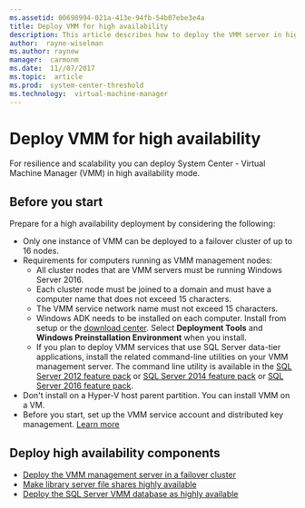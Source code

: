 ```yaml
---
ms.assetid: 00698994-021a-413e-94fb-54b07ebe3e4a
title: Deploy VMM for high availability
description: This article describes how to deploy the VMM server in high availability mode.
author:  rayne-wiselman
ms.author: raynew
manager:  carmonm
ms.date:  11//07/2017
ms.topic:  article
ms.prod:  system-center-threshold
ms.technology:  virtual-machine-manager
---
```


# Deploy VMM for high availability



For resilience and scalability you can deploy System Center - Virtual Machine Manager (VMM) in high availability mode.

## Before you start

Prepare for a high availability deployment by considering the following:

- Only one instance of VMM can be deployed to a failover cluster of up to 16 nodes.
- Requirements for computers running as VMM management nodes:
  - All cluster nodes that are VMM servers must be running Windows Server 2016.
  - Each cluster node must be joined to a domain and must have a computer name that does not exceed 15 characters.
  - The VMM service network name must not exceed 15 characters.
  - Windows ADK needs to be installed on each computer. Install from setup or the [download center](https://go.microsoft.com/fwlink/p/?LinkId=614942). Select **Deployment Tools** and **Windows Preinstallation Environment** when you install.
  - If you plan to deploy VMM services that use SQL Server data-tier applications, install the related command-line utilities on your VMM management server. The command line utility is available in the [SQL Server 2012 feature pack](https://go.microsoft.com/fwlink/p/?LinkId=253555) or [SQL Server 2014 feature pack](https://go.microsoft.com/fwlink/?LinkID=529794) or [SQL Server 2016 feature pack](https://www.microsoft.com/en-us/download/details.aspx?id=52676).
- Don't install on a Hyper-V host parent partition. You can install VMM on a VM.
- Before you start, set up the VMM service account and distributed key management. [Learn more](https://technet.microsoft.com/library/gg697604(v=sc.12).aspx)

## Deploy high availability components

- [Deploy the VMM management server in a failover cluster](ha-server.md)
- [Make library server file shares highly available](ha-library.md)
- [Deploy the SQL Server VMM database as highly available](ha-sql.md)
